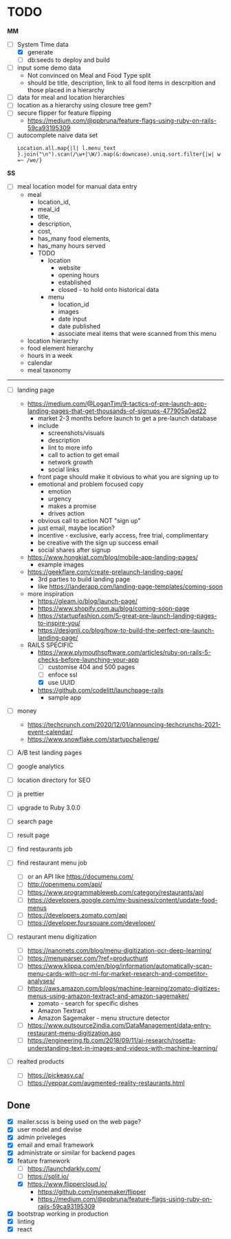 # TODO

**MM**

- [ ] System Time data
  - [x] generate
  - [ ] db:seeds to deploy and build
- [ ] input some demo data
  - Not convinced on Meal and Food Type split
  - should be title, description, link to all food items in descrpition and those placed in a hierarchy
- [ ] data for meal and location hierarchies
- [ ] location as a hierarchy using closure tree gem?
- [ ] secure flipper for feature flipping
  - https://medium.com/@ppbruna/feature-flags-using-ruby-on-rails-59ca93195309
- [ ] autocomplete
  naive data set
  ```
  Location.all.map{|l| l.menu_text }.join("\n").scan(/\w+|\W/).map(&:downcase).uniq.sort.filter{|w| w =~ /we/}
  ```

**SS**

- [ ] meal location model for manual data entry
  - meal
    - location_id,
    - meal_id
    - title,
    - description,
    - cost,
    - has_many food elements,
    - has_many hours served
    - TODO
      - location
        - website
        - opening hours
        - established
        - closed - to hold onto historical data
      - menu
        - location_id
        - images
        - date input
        - date published
        - associate meal items that were scanned from this menu
  - location hierarchy
  - food element hierarchy
  - hours in a week
  - calendar
  - meal taxonomy

---

- [ ] landing page

  - https://medium.com/@LoganTjm/9-tactics-of-pre-launch-app-landing-pages-that-get-thousands-of-signups-477905a0ed22
    - market 2-3 months before launch to get a pre-launch database
    - include
      - screenshots/visuals
      - description
      - lint to more info
      - call to action to get email
      - network growth
      - social links
    - front page should make it obvious to what you are signing up to
    - emotional and problem focused copy
      - emotion
      - urgency
      - makes a promise
      - drives action
    - obvious call to action NOT "sign up"
    - just email, maybe location?
    - incentive - exclusive, early access, free trial, complimentary
    - be creative with the sign up success email
    - social shares after signup
  - https://www.hongkiat.com/blog/mobile-app-landing-pages/
    - example images
  - https://geekflare.com/create-prelaunch-landing-page/
    - 3rd parties to build landing page
    - like https://landerapp.com/landing-page-templates/coming-soon
  - more inspiration
    - https://gleam.io/blog/launch-page/
    - https://www.shopify.com.au/blog/coming-soon-page
    - https://startupfashion.com/5-great-pre-launch-landing-pages-to-inspire-you/
    - https://designli.co/blog/how-to-build-the-perfect-pre-launch-landing-page/
  - RAILS SPECIFIC
    - https://www.plymouthsoftware.com/articles/ruby-on-rails-5-checks-before-launching-your-app
      - [ ] customise 404 and 500 pages
      - [ ] enfoce ssl
      - [x] use UUID
    - https://github.com/codelitt/launchpage-rails
      - sample app

- [ ] money
  - https://techcrunch.com/2020/12/01/announcing-techcrunchs-2021-event-calendar/
  - https://www.snowflake.com/startupchallenge/

- [ ] A/B test landing pages
- [ ] google analytics
- [ ] location directory for SEO
- [ ] js prettier
- [ ] upgrade to Ruby 3.0.0
- [ ] search page
- [ ] result page
- [ ] find restaurants job
- [ ] find restaurant menu job
  - [ ] or an API like https://documenu.com/
  - [ ] http://openmenu.com/api/
  - [ ] https://www.programmableweb.com/category/restaurants/api
  - [ ] https://developers.google.com/my-business/content/update-food-menus
  - [ ] https://developers.zomato.com/api
  - [ ] https://developer.foursquare.com/developer/
- [ ] restaurant menu digitization
  - [ ] https://nanonets.com/blog/menu-digitization-ocr-deep-learning/
  - [ ] https://menuparser.com/?ref=producthunt
  - [ ] https://www.klippa.com/en/blog/information/automatically-scan-menu-cards-with-ocr-ml-for-market-research-and-competitor-analyses/
  - [ ] https://aws.amazon.com/blogs/machine-learning/zomato-digitizes-menus-using-amazon-textract-and-amazon-sagemaker/
    - zomato - search for specific dishes
    - Amazon Textract
    - Amazon Sagemaker - menu structure detector
  - [ ] https://www.outsource2india.com/DataManagement/data-entry-restaurant-menu-digitization.asp
  - [ ] https://engineering.fb.com/2018/09/11/ai-research/rosetta-understanding-text-in-images-and-videos-with-machine-learning/
- [ ] realted products
  - [ ] https://pickeasy.ca/
  - [ ] https://yeppar.com/augmented-reality-restaurants.html

## Done

- [x] mailer.scss is being used on the web page?
- [x] user model and devise
- [x] admin priveleges
- [x] email and email framework
- [x] administrate or similar for backend pages
- [x] feature framework
  - [ ] https://launchdarkly.com/
  - [ ] https://split.io/
  - [x] https://www.flippercloud.io/
    - https://github.com/jnunemaker/flipper
    - https://medium.com/@ppbruna/feature-flags-using-ruby-on-rails-59ca93195309
- [x] bootstrap working in production
- [x] linting
- [x] react
